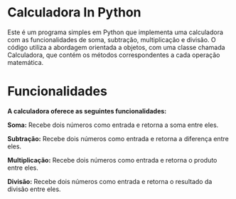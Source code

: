 # Calculadora In Python
Este é um programa simples em Python que implementa uma calculadora com as funcionalidades de soma, subtração, multiplicação e divisão. O código utiliza a abordagem orientada a objetos, com uma classe chamada Calculadora, que contém os métodos correspondentes a cada operação matemática.

# **Funcionalidades**
**A calculadora oferece as seguintes funcionalidades:**

**Soma:** Recebe dois números como entrada e retorna a soma entre eles.

**Subtração:** Recebe dois números como entrada e retorna a diferença entre eles.

**Multiplicação:** Recebe dois números como entrada e retorna o produto entre eles.

**Divisão:** Recebe dois números como entrada e retorna o resultado da divisão entre eles.
